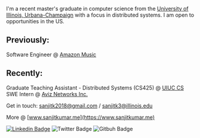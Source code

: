I'm a recent master's graduate in computer science from the [University of Illinois, Urbana-Champaign](https://cs.illinois.edu) with a focus in distributed systems. I am open to opportunities in the US.

## Previously:

Software Engineer @ [Amazon Music](https://music.amazon.com)

## Recently: 

Graduate Teaching Assistant - Distributed Systems (CS425) @ [ UIUC CS](https://courses.grainger.illinois.edu/cs425/sp2024/index.html) <br>
SWE Intern @ [Aviz Networks Inc.](https://www.aviznetworks.com)

Get in touch: [sanjitk2018@gmail.com](sanjitk2018@gmail.com) / [sanjitk3@illinois.edu](sanjitk3@illinois.edu)

More @ [www.sanjitkumar.me](https://www.sanjitkumar.me)

[![Linkedin Badge](https://img.shields.io/badge/-LinkedIn-blue?style=flat-square&logo=Linkedin&logoColor=white&link=https://www.linkedin.com/in/sanjit-kumar/)](https://www.linkedin.com/in/sanjit-kumar-b56b911a0/)
![Twitter Badge](https://img.shields.io/twitter/follow/sanjit_77?label=Sanjit%20Kumar&style=social)
![Gitbuh Badge](https://img.shields.io/github/followers/sanjitk7?style=social)
